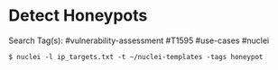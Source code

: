 # Detect Honeypots

Search Tag(s): #vulnerability-assessment #T1595 #use-cases #nuclei

```
$ nuclei -l ip_targets.txt -t ~/nuclei-templates -tags honeypot
```